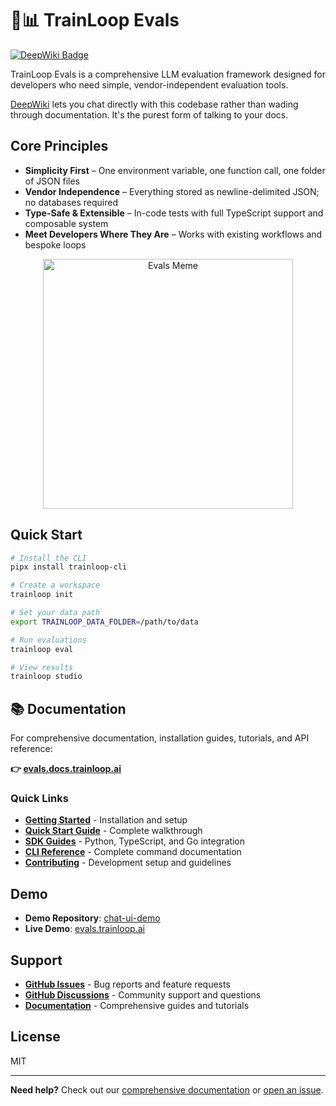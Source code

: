 # 🤖📊 TrainLoop Evals

[![DeepWiki Badge](https://deepwiki.com/badge-maker?url=https%3A%2F%2Fdeepwiki.com%2FTrainLoop%2Fevals)](https://deepwiki.com/TrainLoop/evals)

TrainLoop Evals is a comprehensive LLM evaluation framework designed for developers who need simple, vendor-independent evaluation tools.

[DeepWiki](https://deepwiki.com/TrainLoop/evals) lets you chat directly with this codebase rather than wading through documentation. It's the purest form of talking to your docs.

## Core Principles

- **Simplicity First** – One environment variable, one function call, one folder of JSON files
- **Vendor Independence** – Everything stored as newline-delimited JSON; no databases required  
- **Type-Safe & Extensible** – In-code tests with full TypeScript support and composable system
- **Meet Developers Where They Are** – Works with existing workflows and bespoke loops

<p align="center">
  <img src="images/drake_evals.png" alt="Evals Meme" width="400" height="auto" />
</p>

## Quick Start

```bash
# Install the CLI
pipx install trainloop-cli

# Create a workspace
trainloop init

# Set your data path
export TRAINLOOP_DATA_FOLDER=/path/to/data

# Run evaluations
trainloop eval

# View results
trainloop studio
```

## 📚 Documentation

For comprehensive documentation, installation guides, tutorials, and API reference:

**👉 [evals.docs.trainloop.ai](https://evals.docs.trainloop.ai)**

### Quick Links
- **[Getting Started](https://evals.docs.trainloop.ai/getting-started/installation)** - Installation and setup
- **[Quick Start Guide](https://evals.docs.trainloop.ai/getting-started/quick-start)** - Complete walkthrough
- **[SDK Guides](https://evals.docs.trainloop.ai/guides)** - Python, TypeScript, and Go integration
- **[CLI Reference](https://evals.docs.trainloop.ai/reference)** - Complete command documentation
- **[Contributing](https://evals.docs.trainloop.ai/development/contributing)** - Development setup and guidelines

## Demo

- **Demo Repository**: [chat-ui-demo](https://github.com/trainloop/chat-ui-demo)
- **Live Demo**: [evals.trainloop.ai](https://evals.trainloop.ai)

## Support

- **[GitHub Issues](https://github.com/trainloop/evals/issues)** - Bug reports and feature requests
- **[GitHub Discussions](https://github.com/trainloop/evals/discussions)** - Community support and questions
- **[Documentation](https://evals.docs.trainloop.ai)** - Comprehensive guides and tutorials

## License

MIT

---

**Need help?** Check out our [comprehensive documentation](https://evals.docs.trainloop.ai) or [open an issue](https://github.com/trainloop/evals/issues).